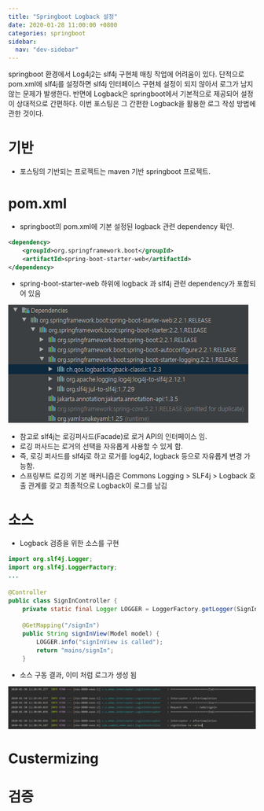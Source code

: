 ```yaml
---
title: "Springboot Logback 설정"
date: 2020-01-28 11:00:00 +0800
categories: springboot
sidebar:
  nav: "dev-sidebar"
---
```

springboot 환경에서 Log4j2는 slf4j 구현체 매칭 작업에 어려움이 있다. 단적으로 pom.xml에 slf4j를 설정하면 slf4j 인터페이스 구현체 설정이 되지 않아서 로그가 남지 않는 문제가 발생한다. 반면에 Logback은 springboot에서 기본적으로 제공되어 설정이 상대적으로 간편하다. 이번 포스팅은 그 간편한 Logback을 활용한 로그 작성 방법에 관한 것이다.

# 기반
- 포스팅의 기반되는 프로젝트는 maven 기반 springboot 프로젝트.

# pom.xml
- springboot의 pom.xml에 기본 설정된 logback 관련 dependency 확인.

```xml
<dependency>
    <groupId>org.springframework.boot</groupId>
    <artifactId>spring-boot-starter-web</artifactId>
</dependency>
```

- spring-boot-starter-web 하위에 logback 과 slf4j 관련 dependency가 포함되어 있음

![logback](/assets/images/springboot-logback001.png)

- 참고로 slf4j는 로깅퍼사드(Facade)로 로거 API의 인터페이스 임.
- 로깅 퍼사드는 로거의 선택을 자유롭게 사용할 수 있게 함.
- 즉, 로깅 퍼사드를 slf4j로 하고 로거를 log4j2, logback 등으로 자유롭게 변경 가능함.
- 스프링부트 로깅의 기본 매커니즘은 Commons Logging > SLF4j > Logback 호출 관계를 갖고 최종적으로 Logback이 로그를 남김 

# 소스
- Logback 검증을 위한 소스를 구현

```java
import org.slf4j.Logger;
import org.slf4j.LoggerFactory;
...

@Controller
public class SignInController {
    private static final Logger LOGGER = LoggerFactory.getLogger(SignInController.class);

    @GetMapping("/signIn")
    public String signInView(Model model) {
        LOGGER.info("signInView is called");
        return "mains/signIn";
    }
```

- 소스 구동 결과, 이미 처럼 로그가 생성 됨

![logback](/assets/images/springboot-logback002.png)

# Custermizing

# 검증